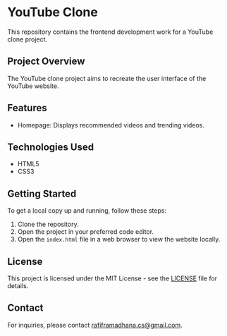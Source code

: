 # YouTube Clone

This repository contains the frontend development work for a YouTube clone project.

## Project Overview

The YouTube clone project aims to recreate the user interface of the YouTube website.

## Features

- Homepage: Displays recommended videos and trending videos.

## Technologies Used

- HTML5
- CSS3

## Getting Started

To get a local copy up and running, follow these steps:

1. Clone the repository.
2. Open the project in your preferred code editor.
3. Open the `index.html` file in a web browser to view the website locally.

## License

This project is licensed under the MIT License - see the [LICENSE](LICENSE) file for details.

## Contact

For inquiries, please contact [rafiframadhana.cs@gmail.com](mailto:rafiframadhana.cs@gmail.com).
